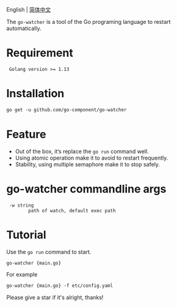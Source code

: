 English | [简体中文](README.md)

The `go-watcher` is a  tool of the Go programing language to restart automatically.
# Requirement
```shell
 Golang version >= 1.13
```

# Installation
```html
go get -u github.com/go-component/go-watcher
```

# Feature
*  Out of the box, it‘s replace the `go run` command well.
*  Using atomic operation make it to avoid to restart frequently.
*  Stability, using multiple semaphore make it to stop safely.

# go-watcher commandline args

```shell
 -w string
        path of watch, default exec path
```


# Tutorial

Use the `go run` command to start.

```html
go-watcher {main.go}
```

For example

```html
go-watcher {main.go} -f etc/config.yaml
```

Please give a star if it's alright, thanks!
